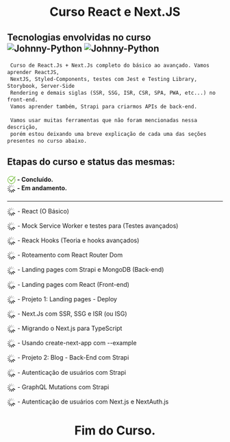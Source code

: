 <h1 align="center">
  Curso React  e Next.JS
</h1>
<h2>
  Tecnologias envolvidas no curso <br>
  <img align="center" alt="Johnny-Python" height="30" width="40"  src="https://cdn.jsdelivr.net/gh/devicons/devicon/icons/react/react-original.svg" />

  <img align="center" alt="Johnny-Python" height="30" width="40"  src="https://cdn.jsdelivr.net/gh/devicons/devicon/icons/nextjs/nextjs-original.svg" />
</h2>

```
 Curso de React.Js + Next.Js completo do básico ao avançado. Vamos aprender ReactJS, 
 NextJS, Styled-Components, testes com Jest e Testing Library, Storybook, Server-Side 
 Rendering e demais siglas (SSR, SSG, ISR, CSR, SPA, PWA, etc...) no front-end.
 Vamos aprender também, Strapi para criarmos APIs de back-end.

 Vamos usar muitas ferramentas que não foram mencionadas nessa descrição, 
 porém estou deixando uma breve explicação de cada uma das seções presentes no curso abaixo.
```

<h2>
  Etapas do curso e status das mesmas:
</h2>
<h4>
<img align="center" height="20" width="20" src="./src/assets/img/ok.png"> - Concluído. <br>
<img align="center" height="20" width="20" src="/src/assets/img/loading.gif"> - Em andamento.
</h4>

---------------------------------------------------------------------------------------------------------------------------------
<p>
    <img align="center" height="20" width="20" src="/src/assets/img/loading.gif"> - React (O Básico)
</p>
<p>
    <img align="center" height="20" width="20" src="/src/assets/img/loading.gif"> - Mock Service Worker e testes para <Home /> (Testes avançados)
</p>

<p>
    <img align="center" height="20" width="20" src="/src/assets/img/loading.gif"> - Reack Hooks (Teoria e hooks avançados)
</p>

<p>
    <img align="center" height="20" width="20" src="/src/assets/img/loading.gif"> - Roteamento com React Router Dom
</p>

<p>
    <img align="center" height="20" width="20" src="/src/assets/img/loading.gif"> - Landing pages com Strapi e MongoDB (Back-end)
</p>

<p>
    <img align="center" height="20" width="20" src="/src/assets/img/loading.gif"> - Landing pages com React (Front-end)
</p>

<p>
    <img align="center" height="20" width="20" src="/src/assets/img/loading.gif"> - Projeto 1: Landing pages - Deploy
</p>

<p>
    <img align="center" height="20" width="20" src="/src/assets/img/loading.gif"> - Next.Js com SSR, SSG e ISR (ou ISG)
</p>

<p>
    <img align="center" height="20" width="20" src="/src/assets/img/loading.gif"> - Migrando o Next.js para TypeScript
</p>

<p>
    <img align="center" height="20" width="20" src="/src/assets/img/loading.gif"> - Usando create-next-app com --example
</p>

<p>
    <img align="center" height="20" width="20" src="/src/assets/img/loading.gif"> - Projeto 2: Blog - Back-End com Strapi
</p>
<p>
    <img align="center" height="20" width="20" src="/src/assets/img/loading.gif"> - Autenticação de usuários com Strapi
</p>

<p>
    <img align="center" height="20" width="20" src="/src/assets/img/loading.gif"> - GraphQL Mutations com Strapi
</p>

<p>
    <img align="center" height="20" width="20" src="/src/assets/img/loading.gif"> - Autenticação de usuários com Next.js e NextAuth.js
</p>

<h1 align="center">
    Fim do Curso.
</h1>